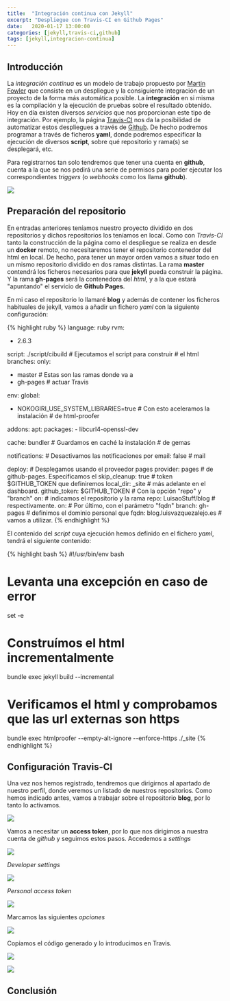 ```yaml
---
title:  "Integración continua con Jekyll"
excerpt: "Despliegue con Travis-CI en Github Pages"
date:   2020-01-17 13:00:00
categories: [jekyll,travis-ci,github]
tags: [jekyll,integracion-continua]
---
```


## Introducción

La _integración continua_ es un modelo de trabajo propuesto por [Martin Fowler](https://es.wikipedia.org/wiki/Martin_Fowler) que consiste en un despliegue y la consiguiente integración de un proyecto de la forma más automática posible. La **integración** en si misma es la compilación y la ejecución de pruebas sobre el resultado obtenido.
Hoy en día existen diversos _servicios_ que nos proporcionan este tipo de integración. Por ejemplo, la página [Travis-CI](https://travis-ci.org) nos da la posibilidad de automatizar estos despliegues a través de [Github](https://github.com/). De hecho podremos programar a través de ficheros **yaml**, donde podremos especificar la ejecución de diversos **script**, sobre qué repositorio y rama(s) se desplegará, etc.

Para registrarnos tan solo tendremos que tener una cuenta en **github**, cuenta a la que se nos pedirá una serie de permisos para poder ejecutar los correspondientes _triggers_ (o _webhooks_ como los llama **github**).

<a href="/images/sign-up-travis.png"><img src="/images/sign-up-travis.png" /></a>


## Preparación del repositorio

En entradas anteriores teníamos nuestro proyecto dividido en dos repositorios y dichos repositorios los teníamos en local. Como con *Travis-CI* tanto la construcción de la página como el despliegue se realiza en desde un **docker** remoto, no necesitaremos tener el repositorio contenedor del html en local. De hecho, para tener un mayor orden vamos a situar todo en un mismo repositorio dividido en dos ramas distintas.
La rama **master** contendrá los ficheros necesarios para que **jekyll** pueda construir la página. Y la rama **gh-pages** será la contenedora del *html*, y a la que estará "apuntando" el servicio de **Github Pages**.

En mi caso el repositorio lo llamaré **blog** y además de contener los ficheros habituales de jekyll, vamos a añadir un fichero *yaml* con la siguiente configuración:

{% highlight ruby %}
language: ruby
rvm:
  - 2.6.3

script: ./script/cibuild		# Ejecutamos el script para construir
					# el html
branches:
  only:
  - master				# Estas son las ramas donde va a
  - gh-pages				# actuar Travis

env:
  global:
  - NOKOGIRI_USE_SYSTEM_LIBRARIES=true	# Con esto aceleramos la instalación 
					# de html-proofer

addons:
  apt:
    packages:
    - libcurl4-openssl-dev

cache: bundler 				# Guardamos en caché la instalación
					# de gemas

notifications:				# Desactivamos las notificaciones por
  email: false				# mail

deploy:					# Desplegamos usando el proveedor pages
  provider: pages			# de github-pages. Especificamos el
  skip_cleanup: true			# token $GITHUB_TOKEN que definiremos
  local_dir: _site			# más adelante en el dashboard.
  github_token: $GITHUB_TOKEN		# Con la opción "repo" y "branch"
  on:					# indicamos el repositorio y la rama
    repo: LuisaoStuff/blog		# respectivamente.
    on:					# Por último, con el parámetro "fqdn"
      branch: gh-pages			# definimos el dominio personal que
  fqdn: blog.luisvazquezalejo.es	# vamos a utilizar.
{% endhighlight %}

El contenido del *script* cuya ejecución hemos definido en el fichero *yaml*, tendrá el siguiente contenido:

{% highlight bash %}
#!/usr/bin/env bash
# Levanta una excepción en caso de error
set -e

# Construímos el html incrementalmente
bundle exec jekyll build --incremental

# Verificamos el html y comprobamos que las url externas son https
bundle exec htmlproofer --empty-alt-ignore --enforce-https ./_site
{% endhighlight %}

## Configuración Travis-CI

Una vez nos hemos registrado, tendremos que dirigirnos al apartado de nuestro perfil, donde veremos un listado de nuestros repositorios. Como hemos indicado antes, vamos a trabajar sobre el repositorio **blog**, por lo tanto lo activamos.

<a href="/images/activate-repository.png"><img src="/images/activate-repository.png" /></a>

Vamos a necesitar un **access token**, por lo que nos dirigimos a nuestra cuenta de *github* y seguimos estos pasos. Accedemos a *settings*

<a href="/images/settings.png"><img src="/images/settings.png" /></a>

*Developer settings*

<a href="/images/developer-settings.png"><img src="/images/developer-settings.png" /></a>

*Personal access token*

<a href="/images/Personal-access-token.png"><img src="/images/Personal-access-token.png" /></a>

Marcamos las siguientes *opciones*

<a href="/images/token-options.png"><img src="/images/token-options.png" /></a>

Copiamos el código generado y lo introducimos en Travis.

<a href="/images/token-code.png"><img src="/images/token-code.png" /></a>

<a href="/images/travis-token.png"><img src="/images/travis-token.png" /></a>

## Conclusión
